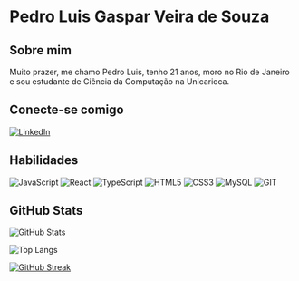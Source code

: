 # Pedro Luis Gaspar Veira de Souza

## Sobre mim
Muito prazer, me chamo Pedro Luis, tenho 21 anos, moro no Rio de Janeiro e sou estudante de Ciência da Computação na Unicarioca.

## Conecte-se comigo
[![LinkedIn](https://img.shields.io/badge/LinkedIn-000?style=for-the-badge&logo=linkedin&logoColor=0E76A8)](https://www.linkedin.com/in/pedro-gaspar-02b123211/)
## Habilidades
![JavaScript](https://img.shields.io/badge/JavaScript-000?style=for-the-badge&logo=javascript) ![React](https://img.shields.io/badge/React-000?style=for-the-badge&logo=react) ![TypeScript](https://img.shields.io/badge/TypeScript-000?style=for-the-badge&logo=typescript) ![HTML5](https://img.shields.io/badge/HTML5-000?style=for-the-badge&logo=html5) ![CSS3](https://img.shields.io/badge/CSS3-000?style=for-the-badge&logo=css3&logoColor=264CE4) ![MySQL](https://img.shields.io/badge/MySQL-000?style=for-the-badge&logo=mysql) ![GIT](https://img.shields.io/badge/GIT-000?style=for-the-badge&logo=git&logoColor=)

## GitHub Stats
![GitHub Stats](https://github-readme-stats.vercel.app/api?username=PLGVS&theme=transparent&bg_color=000&border_color=30A3DC&show_icons=true&icon_color=30A3DC&title_color=E94D5F&text_color=FFF)

![Top Langs](https://github-readme-stats-git-masterrstaa-rickstaa.vercel.app/api/top-langs/?username=PLGVS&bg_color=000&border_color=30A3DC&title_color=E94D5F&text_color=FFF)

[![GitHub Streak](https://streak-stats.demolab.com/?user=PLGVS&theme=black-ice&background=000&border=30A3DC&dates=FFF)](https://git.io/streak-stats)
